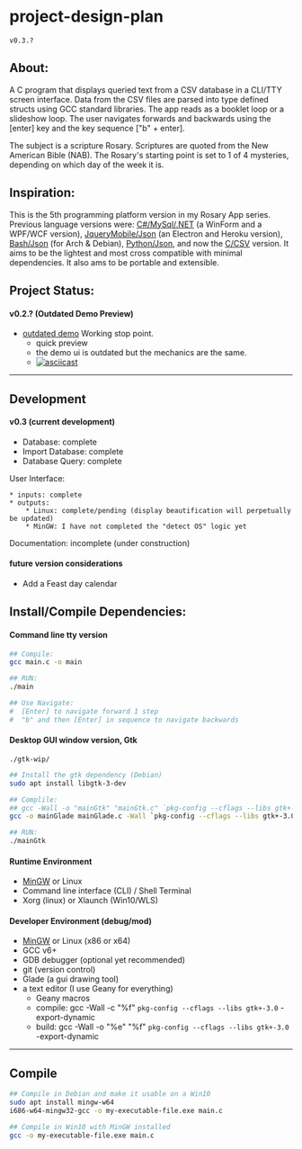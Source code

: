 # project-design-plan

```v0.3.?```

## About:

A C program that displays queried text from a CSV database in a CLI/TTY screen interface. Data from the CSV files are parsed into type defined structs using GCC standard libraries. The app reads as a  booklet loop or a slideshow loop. The user navigates forwards and backwards using the [enter] key and the key sequence ["b" + enter].

The subject is a scripture Rosary. Scriptures are quoted from the New American Bible (NAB). The Rosary's starting point is set to 1 of 4 mysteries, depending on which day of the week it is.

## Inspiration:

This is the 5th programming platform version in my Rosary App series. Previous language versions were: [C#/MySql/.NET](https://github.com/mezcel/rosary.net) (a WinForm and a WPF/WCF version), [JqueryMobile/Json](https://github.com/mezcel/electron-container) (an Electron and Heroku version), [Bash/Json](https://github.com/mezcel/jq-tput-terminal) (for Arch & Debian), [Python/Json](https://github.com/mezcel/python-curses), and now the [C/CSV](https://github.com/mezcel/printf-time) version. It aims to be the lightest and most cross compatible with minimal dependencies. It also ams to be portable and extensible.

## Project Status:

#### v0.2.? (Outdated Demo Preview)

* [outdated demo](https://asciinema.org/a/262232) Working stop point.
    * quick preview
    * the demo ui is outdated but the mechanics are the same.
    * [![asciicast](https://asciinema.org/a/262232.svg)](https://asciinema.org/a/262232)

---

## Development

#### v0.3 (current development)

- Database: complete
- Import Database: complete
- Database Query: complete

User Interface:

    * inputs: complete
    * outputs:
        * Linux: complete/pending (display beautification will perpetually be updated)
        * MinGW: I have not completed the "detect OS" logic yet

Documentation: incomplete (under construction)

#### future version considerations

* Add a Feast day calendar

## Install/Compile Dependencies:

#### Command line tty version
```bash
## Compile:
gcc main.c -o main

## RUN:
./main

## Use Navigate:
#  [Enter] to navigate forward 1 step
#  "b" and then [Enter] in sequence to navigate backwards
```

#### Desktop GUI window version, Gtk
```./gtk-wip/```

```bash
## Install the gtk dependency (Debian)
sudo apt install libgtk-3-dev

## Complile:
## gcc -Wall -o "mainGtk" "mainGtk.c" `pkg-config --cflags --libs gtk+-2.0`
gcc -o mainGlade mainGlade.c -Wall `pkg-config --cflags --libs gtk+-3.0` -export-dynamic

## RUN:
./mainGtk
```

#### Runtime Environment

* [MinGW](http://www.mingw.org/) or Linux
* Command line interface (CLI) / Shell Terminal
* Xorg (linux) or Xlaunch (Win10/WLS)

#### Developer Environment (debug/mod)

* [MinGW](http://www.mingw.org/) or Linux (x86 or x64)
* GCC v6+
* GDB debugger (optional yet recommended)
* git (version control)
* Glade (a gui drawing tool)
* a text editor (I use Geany for everything)
	* Geany macros
	* compile:	gcc -Wall -c "%f" `pkg-config --cflags --libs gtk+-3.0` -export-dynamic
	* build:	gcc -Wall -o "%e" "%f" `pkg-config --cflags --libs gtk+-3.0` -export-dynamic

---

## Compile

```sh
## Compile in Debian and make it usable on a Win10
sudo apt install mingw-w64
i686-w64-mingw32-gcc -o my-executable-file.exe main.c

## Compile in Win10 with MinGW installed
gcc -o my-executable-file.exe main.c
```
